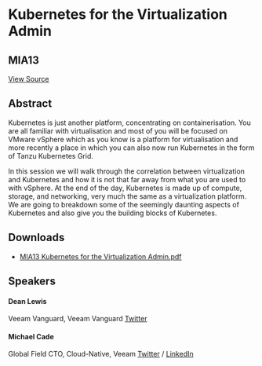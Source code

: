 # Kubernetes for the Virtualization Admin
## MIA13
[View Source](https://connect.veeam.com/flow/veeam/veeamon2023/attendeeportal/page/sessioncatalog/session/1678314162476001bTHc)

## Abstract
Kubernetes is just another platform, concentrating on containerisation. You are all familiar with virtualisation and most of you will be focused on VMware vSphere which as you know is a platform for virtualisation and more recently a place in which you can also now run Kubernetes in the form of Tanzu Kubernetes Grid.

In this session we will walk through the correlation between virtualization and Kubernetes and how it is not that far away from what you are used to with vSphere. At the end of the day, Kubernetes is made up of compute, storage, and networking, very much the same as a virtualization platform. We are going to breakdown some of the seemingly daunting aspects of Kubernetes and also give you the building blocks of Kubernetes.


## Downloads
- [MIA13  Kubernetes for the Virtualization Admin.pdf](<./files/MIA13  Kubernetes for the Virtualization Admin.pdf>)

## Speakers
#### Dean Lewis
Veeam Vanguard, Veeam Vanguard
[Twitter](https://twitter.com/saintdle)
#### Michael Cade
Global Field CTO, Cloud-Native, Veeam
[Twitter](https://twitter.com/MichaelCade1) / [LinkedIn](https://linkedin.com/in/michaelcade1)